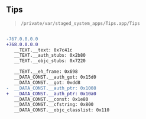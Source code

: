 ## Tips

> `/private/var/staged_system_apps/Tips.app/Tips`

```diff

-767.0.0.0.0
+768.0.0.0.0
   __TEXT.__text: 0x7c41c
   __TEXT.__auth_stubs: 0x2b80
   __TEXT.__objc_stubs: 0x7220

   __TEXT.__eh_frame: 0x698
   __DATA_CONST.__auth_got: 0x15d0
   __DATA_CONST.__got: 0xdd8
-  __DATA_CONST.__auth_ptr: 0x1008
+  __DATA_CONST.__auth_ptr: 0x10a0
   __DATA_CONST.__const: 0x1e80
   __DATA_CONST.__cfstring: 0x800
   __DATA_CONST.__objc_classlist: 0x110

```
